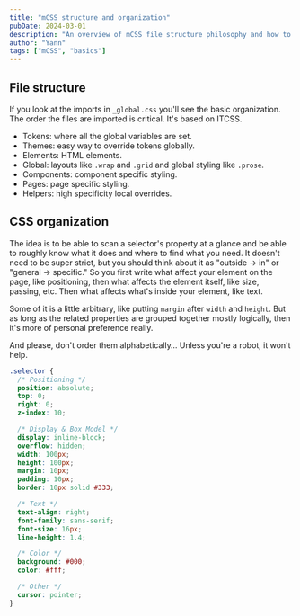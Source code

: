 ```yaml
---
title: "mCSS structure and organization"
pubDate: 2024-03-01
description: "An overview of mCSS file structure philosophy and how to build upon it."
author: "Yann"
tags: ["mCSS", "basics"]
---
```


## File structure

If you look at the imports in `_global.css` you'll see the basic organization. The order the files are imported is critical. It's based on ITCSS.

- Tokens: where all the global variables are set.
- Themes: easy way to override tokens globally.
- Elements: HTML elements.
- Global: layouts like `.wrap` and `.grid` and global styling like `.prose`.
- Components: component specific styling.
- Pages: page specific styling.
- Helpers: high specificity local overrides.

## CSS organization

The idea is to be able to scan a selector's property at a glance and be able to roughly know what it does and where to find what you need. It doesn't need to be super strict, but you should think about it as "outside → in" or "general → specific." So you first write what affect your element on the page, like positioning, then what affects the element itself, like size, passing, etc. Then what affects what's inside your element, like text.

Some of it is a little arbitrary, like putting `margin` after `width` and `height`. But as long as the related properties are grouped together mostly logically, then it's more of personal preference really.

And please, don't order them alphabetically… Unless you're a robot, it won't help.

```css
.selector {
  /* Positioning */
  position: absolute;
  top: 0;
  right: 0;
  z-index: 10;

  /* Display & Box Model */
  display: inline-block;
  overflow: hidden;
  width: 100px;
  height: 100px;
  margin: 10px;
  padding: 10px;
  border: 10px solid #333;

  /* Text */
  text-align: right;
  font-family: sans-serif;
  font-size: 16px;
  line-height: 1.4;

  /* Color */
  background: #000;
  color: #fff;

  /* Other */
  cursor: pointer;
}
```
